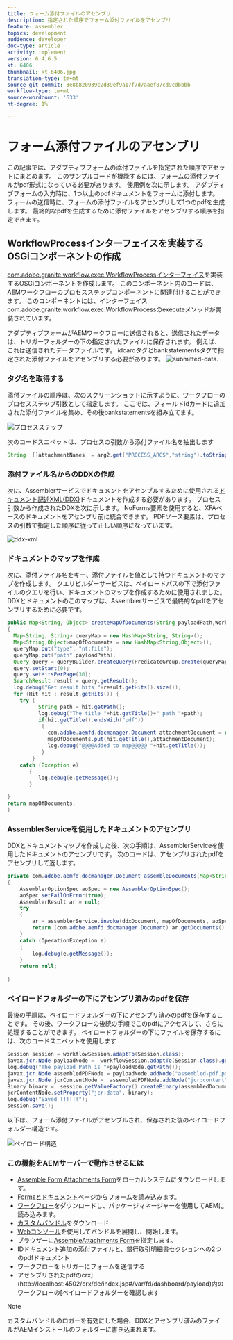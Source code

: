 ```yaml
---
title: フォーム添付ファイルのアセンブリ
description: 指定された順序でフォーム添付ファイルをアセンブリ
feature: assembler
topics: development
audience: developer
doc-type: article
activity: implement
version: 6.4,6.5
kt: 6406
thumbnail: kt-6406.jpg
translation-type: tm+mt
source-git-commit: 3e8b820939c2d39ef9a17f7d7aaef87cd9cdbbbb
workflow-type: tm+mt
source-wordcount: '633'
ht-degree: 1%

---
```



# フォーム添付ファイルのアセンブリ

この記事では、アダプティブフォームの添付ファイルを指定された順序でアセットにまとめます。 このサンプルコードが機能するには、フォームの添付ファイルがpdf形式になっている必要があります。 使用例を次に示します。
アダプティブフォームの入力時に、1つ以上のpdfドキュメントをフォームに添付します。
フォームの送信時に、フォームの添付ファイルをアセンブリして1つのpdfを生成します。 最終的なpdfを生成するために添付ファイルをアセンブリする順序を指定できます。

## WorkflowProcessインターフェイスを実装するOSGiコンポーネントの作成

[com.adobe.granite.workflow.exec.WorkflowProcessインターフェイス](https://helpx.adobe.com/experience-manager/6-5/sites/developing/using/reference-materials/javadoc/com/adobe/granite/workflow/exec/WorkflowProcess.html)を実装するOSGiコンポーネントを作成します。 このコンポーネント内のコードは、AEMワークフローのプロセスステップコンポーネントに関連付けることができます。 このコンポーネントには、インターフェイスcom.adobe.granite.workflow.exec.WorkflowProcessのexecuteメソッドが実装されています。

アダプティブフォームがAEMワークフローに送信されると、送信されたデータは、トリガーフォルダーの下の指定されたファイルに保存されます。 例えば、これは送信されたデータファイルです。 idcardタグとbankstatementsタグで指定された添付ファイルをアセンブリする必要があります。
![submitted-data](assets/submitted-data.JPG).

### タグ名を取得する

添付ファイルの順序は、次のスクリーンショットに示すように、ワークフローのプロセスステップ引数として指定します。 ここでは、フィールドidカードに追加された添付ファイルを集め、その後bankstatementsを組み立てます。

![プロセスステップ](assets/process-step.JPG)

次のコードスニペットは、プロセスの引数から添付ファイル名を抽出します

```java
String  []attachmentNames  = arg2.get("PROCESS_ARGS","string").toString().split(",");
```

### 添付ファイル名からのDDXの作成

次に、Assemblerサービスでドキュメントをアセンブルするために使用される[ドキュメント記述XML(DDX)](https://helpx.adobe.com/pdf/aem-forms/6-2/ddxRef.pdf)ドキュメントを作成する必要があります。 プロセス引数から作成されたDDXを次に示します。 NoForms要素を使用すると、XFAベースのドキュメントをアセンブリ前に統合できます。 PDFソース要素は、プロセスの引数で指定した順序に従って正しい順序になっています。

![ddx-xml](assets/ddx.PNG)

### ドキュメントのマップを作成

次に、添付ファイル名をキー、添付ファイルを値として持つドキュメントのマップを作成します。 クエリビルダーサービスは、ペイロードパスの下で添付ファイルのクエリを行い、ドキュメントのマップを作成するために使用されました。 DDXとドキュメントのこのマップは、Assemblerサービスで最終的なpdfをアセンブリするために必要です。

```java
public Map<String, Object> createMapOfDocuments(String payloadPath,WorkflowSession workflowSession )
{
  Map<String, String> queryMap = new HashMap<String, String>();
  Map<String,Object>mapOfDocuments = new HashMap<String,Object>();
  queryMap.put("type", "nt:file");
  queryMap.put("path",payloadPath);
  Query query = queryBuilder.createQuery(PredicateGroup.create(queryMap),workflowSession.adaptTo(Session.class));
  query.setStart(0);
  query.setHitsPerPage(30);
  SearchResult result = query.getResult();
  log.debug("Get result hits "+result.getHits().size());
  for (Hit hit : result.getHits()) {
    try {
          String path = hit.getPath();
          log.debug("The title "+hit.getTitle()+" path "+path);
          if(hit.getTitle().endsWith("pdf"))
           {
             com.adobe.aemfd.docmanager.Document attachmentDocument = new com.adobe.aemfd.docmanager.Document(path);
             mapOfDocuments.put(hit.getTitle(),attachmentDocument);
             log.debug("@@@@Added to map@@@@@ "+hit.getTitle());
           }
        }
    catch (Exception e)
       {
          log.debug(e.getMessage());
       }

}
return mapOfDocuments;
}
```

### AssemblerServiceを使用したドキュメントのアセンブリ

DDXとドキュメントマップを作成した後、次の手順は、AssemblerServiceを使用したドキュメントのアセンブリです。
次のコードは、アセンブリされたpdfをアセンブリして返します。

```java
private com.adobe.aemfd.docmanager.Document assembleDocuments(Map<String, Object> mapOfDocuments, com.adobe.aemfd.docmanager.Document ddxDocument)
{
    AssemblerOptionSpec aoSpec = new AssemblerOptionSpec();
    aoSpec.setFailOnError(true);
    AssemblerResult ar = null;
    try
    {
        ar = assemblerService.invoke(ddxDocument, mapOfDocuments, aoSpec);
        return (com.adobe.aemfd.docmanager.Document) ar.getDocuments().get("GeneratedDocument.pdf");
    }
    catch (OperationException e)
    {
        log.debug(e.getMessage());
    }
    return null;
    
}
```

### ペイロードフォルダーの下にアセンブリ済みのpdfを保存

最後の手順は、ペイロードフォルダーの下にアセンブリ済みのpdfを保存することです。 その後、ワークフローの後続の手順でこのpdfにアクセスして、さらに処理することができます。
ペイロードフォルダーの下にファイルを保存するには、次のコードスニペットを使用します

```java
Session session = workflowSession.adaptTo(Session.class);
javax.jcr.Node payloadNode =  workflowSession.adaptTo(Session.class).getNode(workItem.getWorkflowData().getPayload().toString());
log.debug("The payload Path is "+payloadNode.getPath());
javax.jcr.Node assembledPDFNode = payloadNode.addNode("assembled-pdf.pdf", "nt:file"); 
javax.jcr.Node jcrContentNode =  assembledPDFNode.addNode("jcr:content", "nt:resource");
Binary binary =  session.getValueFactory().createBinary(assembledDocument.getInputStream());
jcrContentNode.setProperty("jcr:data", binary);
log.debug("Saved !!!!!!"); 
session.save();
```

以下は、フォーム添付ファイルがアセンブルされ、保存された後のペイロードフォルダー構造です。

![ペイロード構造](assets/payload-structure.JPG)

### この機能をAEMサーバーで動作させるには

* [Assemble Form Attachments Form](assets/assemble-form-attachments-af.zip)をローカルシステムにダウンロードします。
* [Formsとドキュメント](http://localhost:4502/aem/forms.html/content/dam/formsanddocuments)ページからフォームを読み込みます。
* [ワークフロー](assets/assemble-form-attachments.zip)をダウンロードし、パッケージマネージャーを使用してAEMに読み込みます。
* [カスタムバンドル](assets/assembletaskattachments.assembletaskattachments.core-1.0-SNAPSHOT.jar)をダウンロード
* [Webコンソール](http://localhost:4502/system/console/bundles)を使用してバンドルを展開し、開始します。
* ブラウザーに[AssembleAttachments Form](http://localhost:4502/content/dam/formsanddocuments/assembleattachments/jcr:content?wcmmode=disabled)を指定します。
* IDドキュメント追加の添付ファイルと、銀行取引明細書セクションへの2つのpdfドキュメント
* ワークフローをトリガーにフォームを送信する
* アセンブリされたpdfのcrx](http://localhost:4502/crx/de/index.jsp#/var/fd/dashboard/payload)内のワークフローの[ペイロードフォルダーを確認します

>[!NOTE]
> カスタムバンドルのロガーを有効にした場合、DDXとアセンブリ済みのファイルがAEMインストールのフォルダーに書き込まれます。

